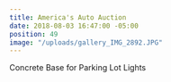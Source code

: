 ```yaml
---
title: America's Auto Auction
date: 2018-08-03 16:47:00 -05:00
position: 49
image: "/uploads/gallery_IMG_2892.JPG"
---
```


Concrete Base for Parking Lot Lights